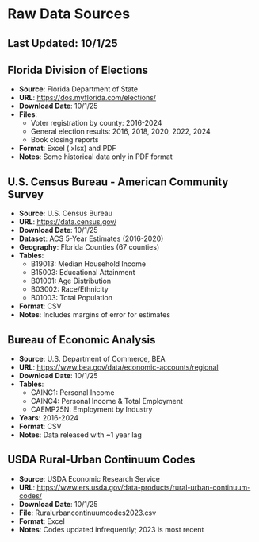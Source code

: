 # Raw Data Sources

## Last Updated: 10/1/25

## Florida Division of Elections
- **Source**: Florida Department of State
- **URL**: https://dos.myflorida.com/elections/
- **Download Date**: 10/1/25
- **Files**:
  - Voter registration by county: 2016-2024
  - General election results: 2016, 2018, 2020, 2022, 2024
  - Book closing reports
- **Format**: Excel (.xlsx) and PDF
- **Notes**: Some historical data only in PDF format

## U.S. Census Bureau - American Community Survey
- **Source**: U.S. Census Bureau
- **URL**: https://data.census.gov/
- **Download Date**: 10/1/25
- **Dataset**: ACS 5-Year Estimates (2016-2020)
- **Geography**: Florida Counties (67 counties)
- **Tables**:
  - B19013: Median Household Income
  - B15003: Educational Attainment
  - B01001: Age Distribution
  - B03002: Race/Ethnicity
  - B01003: Total Population
- **Format**: CSV
- **Notes**: Includes margins of error for estimates

## Bureau of Economic Analysis
- **Source**: U.S. Department of Commerce, BEA
- **URL**: https://www.bea.gov/data/economic-accounts/regional
- **Download Date**: 10/1/25
- **Tables**:
  - CAINC1: Personal Income
  - CAINC4: Personal Income & Total Employment
  - CAEMP25N: Employment by Industry
- **Years**: 2016-2024
- **Format**: CSV
- **Notes**: Data released with ~1 year lag

## USDA Rural-Urban Continuum Codes
- **Source**: USDA Economic Research Service
- **URL**: https://www.ers.usda.gov/data-products/rural-urban-continuum-codes/
- **Download Date**: 10/1/25
- **File**: Ruralurbancontinuumcodes2023.csv
- **Format**: Excel
- **Notes**: Codes updated infrequently; 2023 is most recent